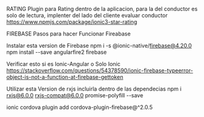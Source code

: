 
RATING 
Plugin para Rating dentro de la aplicacion, para la del conductor es solo de lectura, implenter del lado del cliente evaluar conductor
https://www.npmjs.com/package/ionic3-star-rating

FIREBASE 
Pasos para hacer Funcionar Fireabase

Instalar esta version de Firebase
npm i -s @ionic-native/firebase@4.20.0
npm install --save angularfire2 firebase

Verificar esto si es Ionic-Angular o Solo Ionic
https://stackoverflow.com/questions/54378590/ionic-firebase-typeerror-object-is-not-a-function-at-firebase-gettoken

Utilizar esta Version de rxjs incluirla dentro de las dependecias
npm i rxjs@6.0.0 rxjs-compat@6.0.0 promise-polyfill --save

ionic cordova plugin add cordova-plugin-firebase@^2.0.5